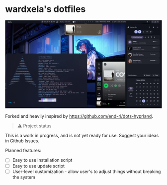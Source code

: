 # wardxela's dotfiles

![Wardxela's Hyprland](./docs/workspace-screenshot.png)

Forked and heavily inspired by https://github.com/end-4/dots-hyprland.

> :warning: Project status

This is a work in progress, and is not yet ready for use. Suggest your ideas in Github Issues.

Planned features:

- [ ] Easy to use installation script
- [ ] Easy to use update script
- [ ] User-level customization - allow user's to adjust things without breaking the system